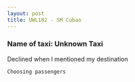 ```yaml
---
layout: post
title: UWL182 - SM Cubao
---
```


### Name of taxi: Unknown Taxi

Declined when I mentioned my destination

```Choosing passengers```

